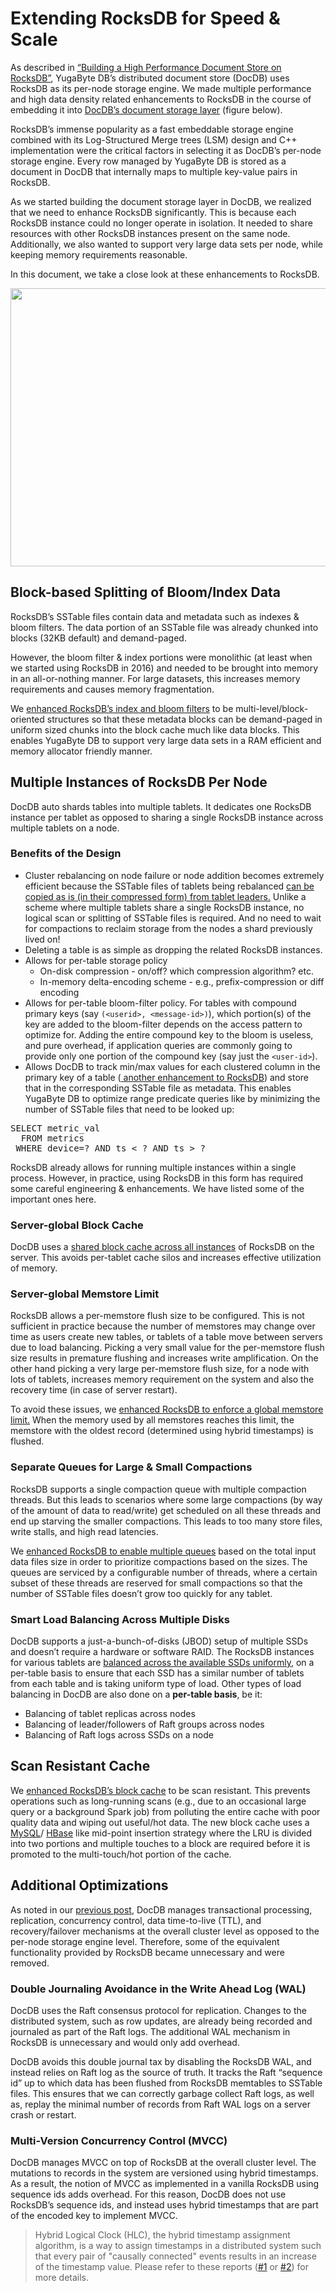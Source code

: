 <h1> Extending RocksDB for Speed & Scale </h1>

As described in <a href="building-document-store-on-rocksdb.md">
“Building a High Performance Document Store on RocksDB”</a>, YugaByte DB’s distributed 
document store (DocDB) uses RocksDB as its per-node storage engine. We made multiple 
performance and high data density related enhancements to RocksDB in the course of embedding 
it into <a href="https://docs.yugabyte.com/latest/architecture/concepts/docdb/persistence/">DocDB’s 
document storage layer</a> (figure below).</a> 

RocksDB’s immense  popularity as a fast embeddable storage engine combined with its 
Log-Structured Merge trees (LSM) design and C++ implementation were the critical 
factors in selecting it  as DocDB’s per-node storage engine. Every row managed by 
YugaByte DB is stored as  a document in DocDB that internally maps to multiple 
key-value pairs in RocksDB.

As we started building the document storage layer in DocDB, we realized that we need 
to enhance RocksDB significantly. This is because each RocksDB instance could no 
longer operate in isolation. It needed to share resources with other RocksDB instances 
present on the same node. Additionally, we also wanted to support very large data sets
per node, while keeping memory requirements reasonable.

In this document, we take a close look at these enhancements to RocksDB.

<p style="text-align: center;">
<img class="aligncenter wp-image-644 size-full" 
src="https://blog.yugabyte.com/wp-content/uploads/2019/02/docdb-rocksdb.png" 
alt="" width="787" height="445" />
</p>


<h2 style="text-align: left;">Block-based Splitting of Bloom/Index Data</h2>
RocksDB’s SSTable files contain data and metadata such as indexes &amp; bloom 
filters. The data portion of an SSTable file was already chunked into blocks 
(32KB default) and demand-paged.

However, the bloom filter &amp; index portions were monolithic (at least when we 
started using RocksDB in 2016) and needed to be brought into memory in an 
all-or-nothing manner. For large datasets, this increases memory requirements and causes 
memory fragmentation.

We <a href="https://github.com/YugaByte/yugabyte-db/commit/147312863b104d2d4b2f267cbb6b4fc95f35f3a8">
enhanced RocksDB’s index and bloom filters</a> to be multi-level/block-oriented structures 
so that these metadata blocks can be demand-paged in uniform sized chunks into the block cache 
much like data blocks.  This enables YugaByte DB to support very large data sets in a RAM efficient 
and memory allocator friendly manner.

<h2 style="text-align: left;">Multiple Instances of RocksDB Per Node</h2>

DocDB auto shards tables into multiple tablets. It dedicates one RocksDB 
instance per tablet as opposed to sharing a single RocksDB instance across 
multiple tablets on a node.

<h3 style="text-align: left;">Benefits of the Design</h3>
<ul>
 	<li>Cluster rebalancing on node failure or node addition becomes extremely 
  efficient because the SSTable files of tablets being rebalanced 
  <a href="https://github.com/YugaByte/yugabyte-db/commit/3ff3aba80e0fdcf006996b85e93093b816a3241f">
  can be copied as is (in their compressed form) from tablet leaders.</a> Unlike a scheme 
  where multiple tablets share a single RocksDB instance, no logical scan or splitting 
  of SSTable files is required. And no need to wait for compactions to reclaim storage 
  from the nodes a shard previously lived on!</li>
 	<li>Deleting a table is as simple as dropping the related RocksDB instances.</li>
 	<li>Allows for per-table storage policy
<ul>
 	<li>On-disk compression - on/off? which compression algorithm? etc.</li>
 	<li>In-memory delta-encoding scheme - e.g., prefix-compression or diff encoding</li>
</ul>
</li>
 	<li>Allows for per-table bloom-filter policy. For tables with compound primary keys 
  (say <code>(&lt;userid&gt;, &lt;message-id&gt;)</code>), which portion(s) of the key
  are added to the bloom-filter depends on the access pattern to optimize for. Adding 
  the entire compound key to the bloom is useless, and pure overhead, if application 
  queries are commonly going to provide only one portion of the compound key (say 
  just the <code>&lt;user-id&gt;</code>).</li>
 	<li>Allows DocDB to track min/max values for each clustered column in the primary 
  key of a table (<a href="https://github.com/YugaByte/yugabyte-db/commit/14c7da8008d2a8a691cf5e1a858167ccfe773b9d">
  another enhancement to RocksDB</a>) and store that in the corresponding SSTable file as metadata. 
  This enables YugaByte DB to optimize range predicate queries like by minimizing the number 
  of SSTable files that need to be looked up:</li>
</ul>
<pre class="lang:default decode:true">SELECT metric_val 
  FROM metrics
 WHERE device=? AND ts &lt; ? AND ts &gt; ?</pre>
RocksDB already allows for running multiple instances within a single process. 
However, in practice, using RocksDB in this form has required some careful 
engineering &amp; enhancements. We have listed some of the important ones here.

<h3>Server-global Block Cache</h3>

DocDB uses a <a href="https://github.com/YugaByte/yugabyte-db/commit/3d8e83e4298bcf4cca2fd84a58e2f237c925ba30">
shared block cache across all instances</a> of RocksDB on the server. This avoids per-tablet 
cache silos and increases effective utilization of memory.

<h3>Server-global Memstore Limit</h3>

RocksDB allows a per-memstore flush size to be configured. This is not sufficient in 
practice because the number of memstores may change over time as users create new tables, 
or tablets of a table move between servers due to load balancing. Picking a very small 
value for the per-memstore flush size results in premature flushing and increases 
write amplification. On the other hand picking a very large per-memstore flush size,
for a node with lots of tablets, increases memory requirement on the system and also 
the recovery time (in case of server restart).

To avoid these issues, we <a href="https://github.com/YugaByte/yugabyte-db/commit/faed8f0cd55e25f2e72c39fffa72c27c5f84fca3">enhanced RocksDB to enforce a 
 global memstore limit.</a> When the memory used by all memstores reaches this limit, 
 the memstore with the oldest record (determined using hybrid timestamps) is flushed.
 
<h3>Separate Queues for Large &amp; Small Compactions</h3>

RocksDB supports a single compaction queue with multiple compaction threads. But 
this leads to scenarios where some large compactions (by way of the amount of data 
to read/write) get scheduled on all these threads and end up starving the smaller 
compactions. This leads to too many store files, write stalls, and high read latencies.

We <a href="https://github.com/YugaByte/yugabyte-db/commit/dde2ecd5ddf4b01879e32f033e0a80e37e18341a">
enhanced RocksDB to enable multiple queues</a> based on the total input data files size in order 
to prioritize  compactions based on the sizes. The queues are serviced by a configurable number 
of threads, where a certain subset of these threads are reserved for small compactions so that 
the number of SSTable files doesn’t grow too quickly for any tablet.

<h3>Smart Load Balancing Across Multiple Disks</h3>

DocDB supports a just-a-bunch-of-disks (JBOD) setup of multiple SSDs and doesn’t require a 
hardware or software RAID. The RocksDB instances for various tablets are 
<a href="https://github.com/YugaByte/yugabyte-db/commit/d53de140eccaf7bfd31b938a4a8d5bd88d950329">balanced 
across the available SSDs uniformly</a>, on a per-table basis to ensure that each SSD has a 
similar number of tablets from each table and is taking uniform type of load. Other types 
of load balancing in DocDB are also done on a <strong>per-table basis</strong>, be it:

<ul>
 	<li>Balancing of tablet replicas across nodes</li>
 	<li>Balancing of leader/followers of Raft groups across nodes</li>
 	<li>Balancing of Raft logs across SSDs on a node</li>
</ul>


<h2 style="text-align: left;">Scan Resistant Cache</h2>

We <a href="https://github.com/YugaByte/yugabyte-db/commit/0c6a3f018ac90724ac1106ff248c051afbdd6979">enhanced 
RocksDB’s block cache</a> to be scan resistant. This prevents operations such as long-running 
scans (e.g., due to an occasional large query or a background Spark job) from polluting the 
entire cache with poor quality data and wiping out useful/hot data. The new block cache uses 
a <a href="https://dev.mysql.com/doc/refman/8.0/en/midpoint-insertion.html">MySQL</a>/
<a href="https://github.com/apache/hbase/blob/master/hbase-server/src/main/java/org/apache/hadoop/hbase/io/hfile/LruBlockCache.java">
HBase</a> like mid-point insertion strategy where the LRU is divided into two portions 
and multiple touches to a block are required before it is promoted to the 
multi-touch/hot portion of the cache.

<h2 style="text-align: left;">Additional Optimizations</h2>

As noted in our <a href="https://blog.yugabyte.com/">previous post</a>, DocDB manages 
transactional processing, replication, concurrency control, data time-to-live (TTL), and 
recovery/failover mechanisms at the overall cluster level as opposed to the per-node 
storage engine level. Therefore, some of the equivalent functionality provided by 
RocksDB became unnecessary and were removed.

<h3>Double Journaling Avoidance in the Write Ahead Log (WAL)</h3>

DocDB uses the Raft consensus protocol for replication. Changes to the distributed system, 
such as row updates, are already being recorded and journaled as part of the Raft logs. 
The additional WAL mechanism in RocksDB is unnecessary and would only add overhead.

DocDB avoids this double journal tax by disabling the RocksDB WAL, and instead relies 
on Raft log as the source of truth. It tracks the Raft “sequence id” up to which data 
has been flushed from RocksDB memtables to SSTable files. This ensures that we can 
correctly garbage collect Raft logs, as well as, replay the minimal number of records
from Raft WAL logs on a server crash or restart.

<h3>Multi-Version Concurrency Control (MVCC)</h3>

DocDB manages MVCC on top of RocksDB at the overall cluster level. The mutations to 
records in the system are versioned using hybrid timestamps. As a result, the notion
of MVCC as implemented in a vanilla RocksDB using sequence ids adds overhead. For this
reason, DocDB does not use RocksDB’s sequence ids, and instead uses hybrid timestamps
that are part of the encoded key to implement MVCC.

<blockquote>Hybrid Logical Clock (HLC), the hybrid timestamp assignment algorithm, 
is a way to assign timestamps in a distributed system such that every pair of "causally 
connected" events results in an increase of the timestamp value. Please refer to these 
reports (<a href="http://users.ece.utexas.edu/~garg/pdslab/david/hybrid-time-tech-report-01.pdf">#1</a> 
or <a href="https://cse.buffalo.edu/tech-reports/2014-04.pdf">#2</a>) for more details.
</blockquote>


